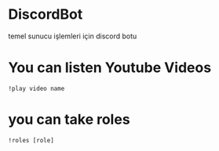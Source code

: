# DiscordBot
temel sunucu işlemleri için discord botu 


# You can listen Youtube Videos
```!play video name```

# you can take roles
 ```!roles [role]```
 
 
